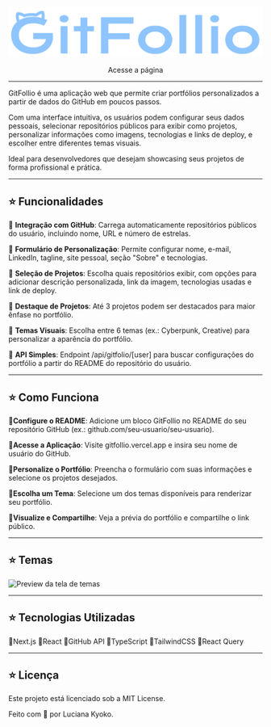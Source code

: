<p align="center">
  <img src="./public/gitFollio-logo.svg" alt="Preview do jogo Flappy Mario"/>
</p>
<p align="center">
  <a src="https://gitfollio.vercel.app/">Acesse a página</a><br/>
</p>

---

GitFollio é uma aplicação web que permite criar portfólios personalizados a partir de dados do GitHub em poucos passos.

Com uma interface intuitiva, os usuários podem configurar seus dados pessoais, selecionar repositórios públicos para exibir como projetos, personalizar informações como imagens, tecnologias e links de deploy, e escolher entre diferentes temas visuais.

Ideal para desenvolvedores que desejam showcasing seus projetos de forma profissional e prática.


---

## ⭐ Funcionalidades

🔹 **Integração com GitHub**: Carrega automaticamente repositórios públicos do usuário, incluindo nome, URL e número de estrelas.

🔹 **Formulário de Personalização**: Permite configurar nome, e-mail, LinkedIn, tagline, site pessoal, seção "Sobre" e tecnologias.

🔹 **Seleção de Projetos**: Escolha quais repositórios exibir, com opções para adicionar descrição personalizada, link da imagem, tecnologias usadas e link de deploy.

🔹 **Destaque de Projetos**: Até 3 projetos podem ser destacados para maior ênfase no portfólio.

🔹 **Temas Visuais**: Escolha entre 6 temas (ex.: Cyberpunk, Creative) para personalizar a aparência do portfólio.

🔹 **API Simples**: Endpoint /api/gitfolio/[user] para buscar configurações do portfólio a partir do README do repositório do usuário.

---

## ⭐ Como Funciona
🔹**Configure o README**: Adicione um bloco GitFollio no README do seu repositório GitHub (ex.: github.com/seu-usuario/seu-usuario).

🔹**Acesse a Aplicação**: Visite gitfollio.vercel.app e insira seu nome de usuário do GitHub.

🔹**Personalize o Portfólio**: Preencha o formulário com suas informações e selecione os projetos desejados.

🔹**Escolha um Tema**: Selecione um dos temas disponíveis para renderizar seu portfólio.

🔹**Visualize e Compartilhe**: Veja a prévia do portfólio e compartilhe o link público.

---


## ⭐ Temas
<p align="">
  <img href="./.github/select-theme.jpg" alt="Preview da tela de temas" height="500" width="700"/>
</p>

---

## ⭐ Tecnologias Utilizadas

🔹Next.js
🔹React
🔹GitHub API
🔹TypeScript
🔹TailwindCSS
🔹React Query

---

## ⭐ Licença
Este projeto está licenciado sob a MIT License.

Feito com 💖 por Luciana Kyoko.